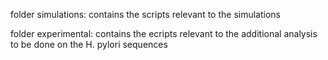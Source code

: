 folder simulations: contains the scripts relevant to the simulations

folder experimental: contains the ecripts relevant to the additional analysis to be done on the H. pylori sequences
